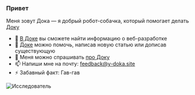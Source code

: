 ### Привет

Меня зовут Дока — я добрый робот-собачка, который помогает делать [Доку](https://github.com/doka-guide)

- 🔭 [В Доке](https://github.com/doka-guide) вы сможете найти информацию о веб-разработке
- 👯 [Доке](https://github.com/doka-guide) можно помочь, написав новую статью или дописав существующую
- 💬 Меня можно спрашивать [про Доку](https://github.com/doka-guide)
- 📫 Напиши мне на почту: feedback@y-doka.site
- ⚡ Забавный факт: Гав-гав

![Исследователь](https://github.com/doka-guide/badges/raw/main/images/badges/explorer.svg)
